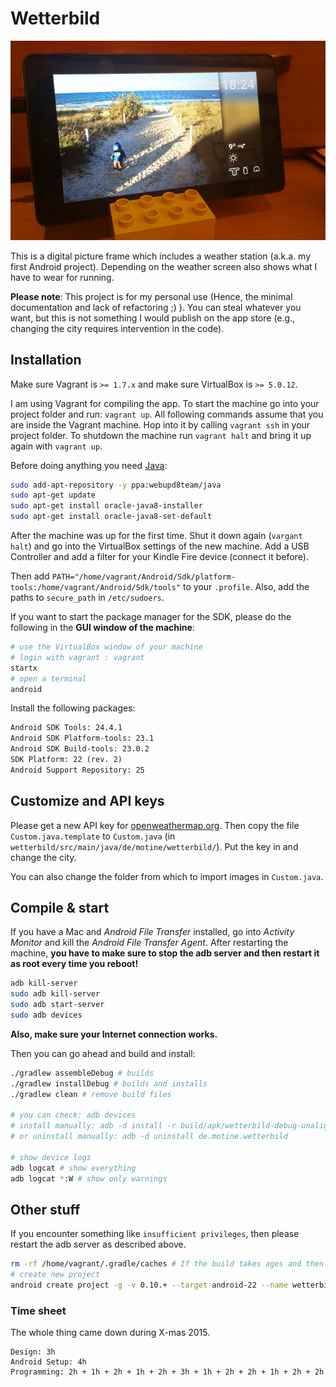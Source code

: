 # Wetterbild

![wetterbild](wetterbild.jpg)

This is a digital picture frame which includes a weather station (a.k.a. my first Android project).
Depending on the weather screen also shows what I have to wear for running.

**Please note**:
This project is for my personal use (Hence, the minimal documentation and lack of refactoring ;) ).
You can steal whatever you want, but this is not something I would publish on the app store (e.g., changing the city requires intervention in the code).

## Installation

Make sure Vagrant is `>= 1.7.x` and make sure VirtualBox is `>= 5.0.12`.

I am using Vagrant for compiling the app. To start the machine go into your project folder and run: `vagrant up`.
All following commands assume that you are inside the Vagrant machine. Hop into it by calling `vagrant ssh` in your project folder.
To shutdown the machine run `vagrant halt` and bring it up again with `vagrant up`.

Before doing anything you need [Java](http://www.oracle.com/technetwork/java/javase/downloads/jdk7-downloads-1880260.html):

```bash
sudo add-apt-repository -y ppa:webupd8team/java
sudo apt-get update
sudo apt-get install oracle-java8-installer
sudo apt-get install oracle-java8-set-default
```

After the machine was up for the first time. Shut it down again (`vargant halt`) and go into the VirtualBox settings of the new machine.
Add a USB Controller and add a filter for your Kindle Fire device (connect it before).

Then add `PATH="/home/vagrant/Android/Sdk/platform-tools:/home/vagrant/Android/Sdk/tools"` to your `.profile`.
Also, add the paths to `secure_path` in `/etc/sudoers`.

If you want to start the package manager for the SDK, please do the following in the **GUI window of the machine**:

```bash
# use the VirtualBox window of your machine
# login with vagrant : vagrant
startx
# open a terminal
android
```

Install the following packages:

```txt
Android SDK Tools: 24.4.1
Android SDK Platform-tools: 23.1
Android SDK Build-tools: 23.0.2
SDK Platform: 22 (rev. 2)
Android Support Repository: 25
```

## Customize and API keys

Please get a new API key for [openweathermap.org](http://www.openweathermap.org).
Then copy the file `Custom.java.template` to `Custom.java` (in `wetterbild/src/main/java/de/motine/wetterbild/`).
Put the key in and change the city.

You can also change the folder from which to import images in `Custom.java`.

## Compile & start

If you have a Mac and _Android File Transfer_ installed, go into _Activity Monitor_ and kill the _Android File Transfer Agent_.
After restarting the machine, **you have to make sure to stop the adb server and then restart it as root every time you reboot!**

```bash
adb kill-server
sudo adb kill-server
sudo adb start-server
sudo adb devices
```

**Also, make sure your Internet connection works.**

Then you can go ahead and build and install:

```bash
./gradlew assembleDebug # builds
./gradlew installDebug # builds and installs
./gradlew clean # remove build files

# you can check: adb devices
# install manually: adb -d install -r build/apk/wetterbild-debug-unaligned.apk
# or uninstall manually: adb -d uninstall de.motine.wetterbild

# show device logs
adb logcat # show everything
adb logcat *:W # show only warnings
```

## Other stuff

If you encounter something like `insufficient privileges`, then please restart the adb server as described above.

```bash
rm -rf /home/vagrant/.gradle/caches # If the build takes ages and then fails due to some time out.
# create new project
android create project -g -v 0.10.+ --target android-22 --name wetterbild --path /vagrant/wetterbild --activity MainActivity --package de.motine.wetterbild
```

### Time sheet

The whole thing came down during X-mas 2015.

```text
Design: 3h
Android Setup: 4h
Programming: 2h + 1h + 2h + 1h + 2h + 3h + 1h + 2h + 2h + 1h + 2h + 2h
```
